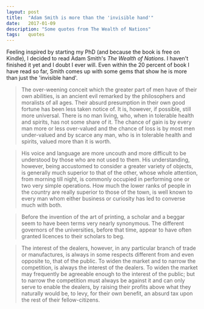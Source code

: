 ```yaml
---
layout: post
title:  "Adam Smith is more than the 'invisible hand'"
date:   2017-01-09
description: "Some quotes from The Wealth of Nations"
tags:   quotes
---
```

Feeling inspired by starting my PhD (and because the book is free on Kindle), I decided to read Adam Smith's *The Wealth of Nations*. I haven't finished it yet and I doubt I ever will. Even within the 20 percent of book I have read so far, Smith comes up with some gems that show he is more than just the 'invisible hand'.

>The over-weening conceit which the greater part of men have of their own abilities, is an ancient evil remarked by the philosophers and moralists of all ages. Their absurd presumption in their own good fortune has been less taken notice of. It is, however, if possible, still more universal. There is no man living, who, when in tolerable health and spirits, has not some share of it. The chance of gain is by every man more or less over-valued and the chance of loss is by most men under-valued and by scarce any man, who is in tolerable health and spirits, valued more than it is worth.

>His voice and language are more uncouth and more difficult to be understood by those who are not used to them. His understanding, however, being accustomed to consider a greater variety of objects, is generally much superior to that of the other, whose whole attention, from morning till night, is commonly occupied in performing one or two very simple operations. How much the lower ranks of people in the country are really superior to those of the town, is well known to every man whom either business or curiosity has led to converse much with both.

>Before the invention of the art of printing, a scholar and a beggar seem to have been terms very nearly synonymous. The different governors of the universities, before that time, appear to have often granted licences to their scholars to beg.

>The interest of the dealers, however, in any particular branch of trade or manufactures, is always in some respects different from and even opposite to, that of the public. To widen the market and to narrow the competition, is always the interest of the dealers. To widen the market may frequently be agreeable enough to the interest of the public; but to narrow the competition must always be against it and can only serve to enable the dealers, by raising their profits above what they naturally would be, to levy, for their own benefit, an absurd tax upon the rest of their fellow-citizens.
